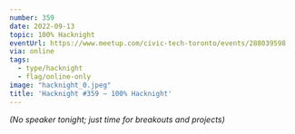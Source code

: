 ```yaml
---
number: 359
date: 2022-09-13
topic: 100% Hacknight
eventUrl: https://www.meetup.com/civic-tech-toronto/events/288039598
via: online
tags:
  - type/hacknight
  - flag/online-only
image: "hacknight_0.jpeg"
title: 'Hacknight #359 – 100% Hacknight'
---
```


*(No speaker tonight; just time for breakouts and projects)*
